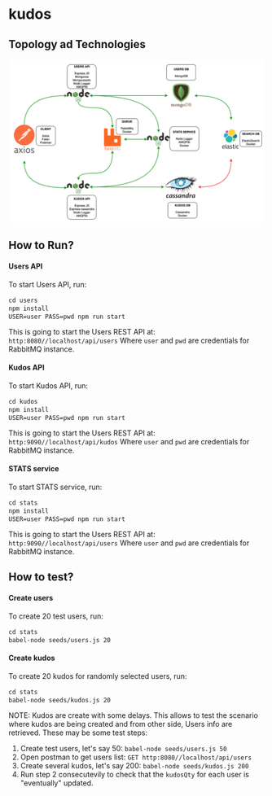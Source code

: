 # kudos
## Topology ad Technologies

![alt text](https://raw.githubusercontent.com/leo-fcx/kudos/master/images/diagram.png)


## How to Run?

#### Users API

To start Users API, run:

```
cd users
npm install
USER=user PASS=pwd npm run start
```
This is going to start the Users REST API at: `http:8080//localhost/api/users`
Where `user` and `pwd` are credentials for RabbitMQ instance.

#### Kudos API

To start Kudos API, run:

```
cd kudos
npm install
USER=user PASS=pwd npm run start
```
This is going to start the Users REST API at: `http:9090//localhost/api/kudos`
Where `user` and `pwd` are credentials for RabbitMQ instance.

#### STATS service

To start STATS service, run:

```
cd stats
npm install
USER=user PASS=pwd npm run start
```
This is going to start the Users REST API at: `http:9090//localhost/api/users`
Where `user` and `pwd` are credentials for RabbitMQ instance.

## How to test?

#### Create users

To create 20 test users, run: 

```
cd stats
babel-node seeds/users.js 20
```
#### Create kudos

To create 20 kudos for randomly selected users, run: 

```
cd stats
babel-node seeds/kudos.js 20
```
NOTE: Kudos are create with some delays. This allows to test the scenario where kudos are being created and from other side, Users info are retrieved. These may be some test steps:

1. Create test users, let's say 50: `babel-node seeds/users.js 50`
2. Open postman to get users list: `GET http:8080//localhost/api/users`
3. Create several kudos, let's say 200: `babel-node seeds/kudos.js 200` 
4. Run step 2 consecutevily to check that the `kudosQty` for each user is "eventually" updated. 
